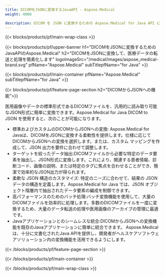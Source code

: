 ```yaml
---
title: DICOMをJSONに変換するJavaAPI - Aspose.Medical
weight: 4000

description: DICOM を JSON に変換するための Aspose.Medical for Java API に関する情報
---
```


{{< blocks/products/pf/main-wrap-class >}}

{{< blocks/products/pf/upper-banner h1="DICOMをJSONに変換するためのJavaAPIのAspose.Medical" h2="DICOMをJSONに変換して、医療データの転送と処理を簡素化します" logoImageSrc="/medical/images/aspose_medical-brand.svg" pfName="Aspose.Medical" subTitlepfName="for Java" >}}

{{< blocks/products/pf/main-container pfName="Aspose.Medical" subTitlepfName="for Java" >}}

{{< blocks/products/pf/feature-page-section h2="DICOMからJSONへの機能">}}

<p>医用画像やデータの標準形式であるDICOMファイルを、汎用的に読み取り可能なJSON形式に簡単に変換できます。Aspose.Medical for Java DICOM to JSON を使用すると、次のことが可能になります。</p>

<ul>
<li>標準およびカスタムのDICOMからJSONへの変換: Aspose.Medical for Javaは、DICOMをJSONに変換する柔軟性を提供します。仕様に応じてDICOMからJSONへの変換を選択します。または、カスタム マッピングを作成して、JSON 出力を要件に合わせて調整します。</li>
<li>ターゲットを絞ったデータ抽出:DICOMファイルから必要な特定のデータ要素を抽出し、JSON形式に変換します。これにより、関連する患者情報、診断コード、画像の説明、または特定のタグに焦点を合わせることができ、簡潔で効率的なJSON出力が得られます。</li>
<li>柔軟な JSON 構造のカスタマイズ: 特定のニーズに合わせて、結果の JSON データの構造を定義します。Aspose.Medical for Java では、JSON オブジェクト階層内で抽出されたデータ要素の編成を制御できます。</li>
<li>高パフォーマンスのためのバッチ処理:バッチ変換機能を使用して、大量のDICOMファイルを効率的に処理します。多数のDICOMファイルを一度に変換するため、大量のデータ転送の処理や医用画像のアーカイブの管理に最適です。</li>
<li>Javaアプリケーションとのシームレスな統合:DICOMからJSONへの変換機能を既存のJavaアプリケーションに簡単に統合できます。 Aspose.Medicalは、十分に文書化されたJava APIを提供し、開発者がヘルスケアソフトウェアソリューション内の変換機能を活用できるようにします。</li>
</ul>

{{< /blocks/products/pf/feature-page-section >}}

{{< /blocks/products/pf/main-container >}}

{{< /blocks/products/pf/main-wrap-class >}}